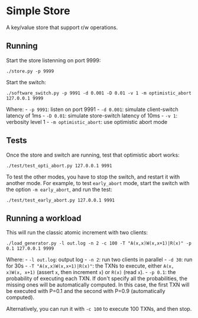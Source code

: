 # Simple Store
A key/value store that support r/w operations.

## Running
Start the store listenning on port 9999:

    ./store.py -p 9999

Start the switch:

    ./software_switch.py -p 9991 -d 0.001 -D 0.01 -v 1 -m optimistic_abort 127.0.0.1 9999

Where:
    - `-p 9991`: listen on port 9991
    - `-d 0.001`: simulate client-switch latency of 1ms
    - `-D 0.01`: simulate store-switch latency of 10ms
    - `-v 1`: verbosity level 1
    - `-m optimistic_abort`: use optimistic abort mode

## Tests
Once the store and switch are running, test that optimistic abort works:

    ./test/test_opti_abort.py 127.0.0.1 9991

To test the other modes, you have to stop the switch, and restart it with another mode. For example, to test `early_abort` mode, start the switch with the option `-m early_abort`, and run the test:

    ./test/test_early_abort.py 127.0.0.1 9991

## Running a workload

This will run the classic atomic increment with two clients:

    ./load_generator.py -l out.log -n 2 -c 100 -T "A(x,x)W(x,x+1)|R(x)" -p 0.1 127.0.0.1 9999

Where:
    - `-l out.log`: output log
    - `-n 2`: run two clients in parallel
    - `-d 30`: run for 30s
    - `-T "A(x,x)W(x,x+1)|R(x)"`: the TXNs to execute, either `A(x, x)W(x, x+1)` (assert `x`, then increment `x`) or `R(x)` (read `x`).
    - `-p 0.1`: the probability of executing each TXN. If don't specify all the probabilities, the missing ones will be automatically computed. In this case, the first TXN will be executed with P=0.1 and the second with P=0.9 (automatically computed).

Alternatively, you can run it with `-c 100` to execute 100 TXNs, and then stop.
